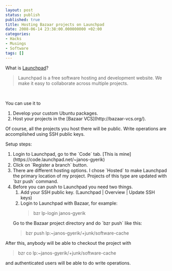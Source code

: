```yaml
---
layout: post
status: publish
published: true
title: Hosting Bazaar projects on Launchpad
date: 2008-06-14 23:38:00.000000000 +02:00
categories:
- Hacks
- Musings
- Software
tags: []
---
```

What is [Launchpad](https://launchpad.net/)?

<blockquote>Launchpad is a free software hosting and development website. We make it easy to collaborate across multiple projects.</blockquote>
<br />

You can use it to 
<ol>
<li>Develop your custom Ubuntu packages.</li>
<li>Host your projects in the [Bazaar VCS](http://bazaar-vcs.org/).</li>
</ol>

Of course, all the projects you host there will be public. Write operations are accomplished using SSH public keys. 

Setup steps:
<ol>
<li>Login to Launchpad, go to the `Code` tab. [This is mine](https://code.launchpad.net/~janos-gyerik)</li>
<li>Click on `Register a branch` button.</li>
<li>There are different hosting options. I chose `Hosted` to make Launchpad the primary location of my project. Projects of this type are updated with `bzr push` command.</li>
<li>Before you can push to Launchpad you need two things. 
<ol><li>Add your SSH public key. (Launchpad | Overview | Update SSH keys)</li>
<li>Login to Launchpad with Bazaar, for example: 
<blockquote>bzr lp-login janos-gyerik</blockquote></li></ol>
Go to the Bazaar project directory and do `bzr push` like this: 
<blockquote>bzr push lp:~janos-gyerik/+junk/software-cache</blockquote></ol>

After this, anybody will be able to checkout the project with 
<blockquote>bzr co lp:~janos-gyerik/+junk/software-cache</blockquote> and authenticated users will be able to do write operations.
